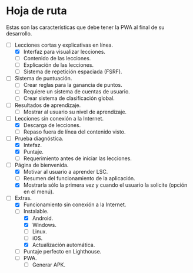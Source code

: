 
# Hoja de ruta

Estas son las características que debe tener la PWA al final de su desarrollo.

- [ ] Lecciones cortas y explicativas en línea.
  - [x] Interfaz para visualizar lecciones.
  - [ ] Contenido de las lecciones.
  - [ ] Explicación de las lecciones.
  - [ ] Sistema de repetición espaciada (FSRF).
- [ ] Sistema de puntuación.
  - [ ] Crear reglas para la ganancia de puntos.
  - [ ] Requiere un sistema de cuentas de usuario.
  - [ ] Crear sistema de clasificación global.
- [ ] Resultados de aprendizaje.
  - [ ] Mostrar al usuario su nivel de aprendizaje.
- [ ] Lecciones sin conexión a la Internet.
  - [x] Descarga de lecciones.
  - [ ] Repaso fuera de línea del contenido visto.
- [ ] Prueba diagnóstica.
  - [x] Intefaz.
  - [x] Puntaje.
  - [ ] Requerimiento antes de iniciar las lecciones.
- [ ] Página de bienvenida.
  - [x] Motivar al usuario a aprender LSC.
  - [ ] Resumen del funcionamiento de la aplicación.
  - [x] Mostrarla sólo la primera vez y cuando el usuario la solicite (opción en el menú).
- [ ] Extras.
  - [x] Funcionamiento sin conexión a la Internet.
  - [ ] Instalable.
    - [x] Android.
    - [x] Windows.
    - [ ] Linux.
    - [ ] iOS.
    - [x] Actualización automática.
  - [ ] Puntaje perfecto en Lighthouse.
  - [ ] PWA.
    - [ ] Generar APK.
